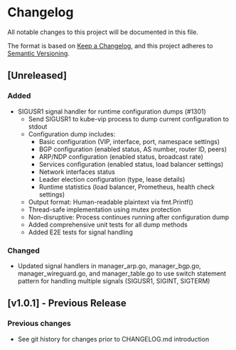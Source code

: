 # Changelog

All notable changes to this project will be documented in this file.

The format is based on [Keep a Changelog](https://keepachangelog.com/en/1.0.0/),
and this project adheres to [Semantic Versioning](https://semver.org/spec/v2.0.0.html).

## [Unreleased]

### Added
- SIGUSR1 signal handler for runtime configuration dumps (#1301)
  - Send SIGUSR1 to kube-vip process to dump current configuration to stdout
  - Configuration dump includes:
    - Basic configuration (VIP, interface, port, namespace settings)
    - BGP configuration (enabled status, AS number, router ID, peers)
    - ARP/NDP configuration (enabled status, broadcast rate)
    - Services configuration (enabled status, load balancer settings)
    - Network interfaces status
    - Leader election configuration (type, lease details)
    - Runtime statistics (load balancer, Prometheus, health check settings)
  - Output format: Human-readable plaintext via fmt.Printf()
  - Thread-safe implementation using mutex protection
  - Non-disruptive: Process continues running after configuration dump
  - Added comprehensive unit tests for all dump methods
  - Added E2E tests for signal handling

### Changed
- Updated signal handlers in manager_arp.go, manager_bgp.go, manager_wireguard.go, and manager_table.go to use switch statement pattern for handling multiple signals (SIGUSR1, SIGINT, SIGTERM)

## [v1.0.1] - Previous Release

### Previous changes
- See git history for changes prior to CHANGELOG.md introduction

